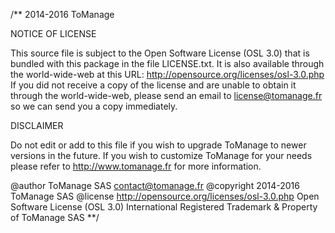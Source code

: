 /**
 2014-2016 ToManage

NOTICE OF LICENSE

This source file is subject to the Open Software License (OSL 3.0)
that is bundled with this package in the file LICENSE.txt.
It is also available through the world-wide-web at this URL:
http://opensource.org/licenses/osl-3.0.php
If you did not receive a copy of the license and are unable to
obtain it through the world-wide-web, please send an email
to license@tomanage.fr so we can send you a copy immediately.

DISCLAIMER

Do not edit or add to this file if you wish to upgrade ToManage to newer
versions in the future. If you wish to customize ToManage for your
needs please refer to http://www.tomanage.fr for more information.

@author    ToManage SAS <contact@tomanage.fr>
@copyright 2014-2016 ToManage SAS
@license   http://opensource.org/licenses/osl-3.0.php Open Software License (OSL 3.0)
International Registered Trademark & Property of ToManage SAS
**/


